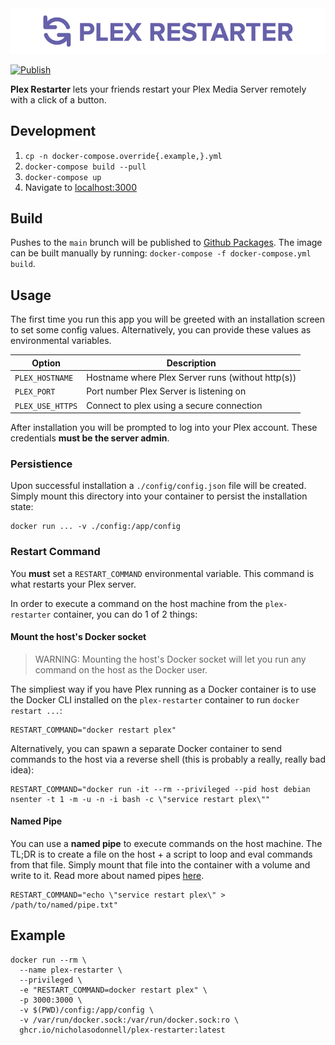 <center>
  <img src="assets/banner.png" />
</center>

[![Publish](https://github.com/nicholasodonnell/plex-restarter/actions/workflows/publish.yml/badge.svg?branch=main)](https://github.com/nicholasodonnell/plex-restarter/actions/workflows/publish.yml)

**Plex Restarter** lets your friends restart your Plex Media Server remotely with a click of a button.

## Development

1. `cp -n docker-compose.override{.example,}.yml`
2. `docker-compose build --pull`
3. `docker-compose up`
4. Navigate to [localhost:3000](http://localhost:3000)

## Build

Pushes to the `main` brunch will be published to [Github Packages](https://github.com/nicholasodonnell/plex-restarter/pkgs/container/plex-restarter). The image can be built manually by running: `docker-compose -f docker-compose.yml build`.

## Usage

The first time you run this app you will be greeted with an installation screen to set some config values. Alternatively, you can provide these values as environmental variables.

| Option            | Description                                                   |
| ----------------- | ------------------------------------------------------------- |
| `PLEX_HOSTNAME`   | Hostname where Plex Server runs (without http(s))             |
| `PLEX_PORT`       | Port number Plex Server is listening on                       |
| `PLEX_USE_HTTPS`  | Connect to plex using a secure connection                     |

After installation you will be prompted to log into your Plex account. These credentials **must be the server admin**.

### Persistience

Upon successful installation a `./config/config.json` file will be created. Simply mount this directory into your container to persist the installation state:

```console
docker run ... -v ./config:/app/config
```

### Restart Command

You **must** set a `RESTART_COMMAND` environmental variable. This command is what restarts your Plex server.

In order to execute a command on the host machine from the `plex-restarter` container, you can do 1 of 2 things:

#### Mount the host's Docker socket

> WARNING: Mounting the host's Docker socket will let you run any command on the host as the Docker user.

The simpliest way if you have Plex running as a Docker container is to use the Docker CLI installed on the `plex-restarter` container to run `docker restart ...`:

```console
RESTART_COMMAND="docker restart plex"
```

Alternatively, you can spawn a separate Docker container to send commands to the host via a reverse shell (this is probably a really, really bad idea):

```console
RESTART_COMMAND="docker run -it --rm --privileged --pid host debian nsenter -t 1 -m -u -n -i bash -c \"service restart plex\""
```

#### Named Pipe

You can use a **named pipe** to execute commands on the host machine. The TL;DR is to create a file on the host + a script to loop and eval commands from that file. Simply mount that file into the container with a volume and write to it. Read more about named pipes [here](https://codeutility.org/how-to-run-shell-script-on-host-from-docker-container-stack-overflow/).

```console
RESTART_COMMAND="echo \"service restart plex\" > /path/to/named/pipe.txt"
```

## Example

```console
docker run --rm \
  --name plex-restarter \
  --privileged \
  -e "RESTART_COMMAND=docker restart plex" \
  -p 3000:3000 \
  -v $(PWD)/config:/app/config \
  -v /var/run/docker.sock:/var/run/docker.sock:ro \
  ghcr.io/nicholasodonnell/plex-restarter:latest
```
